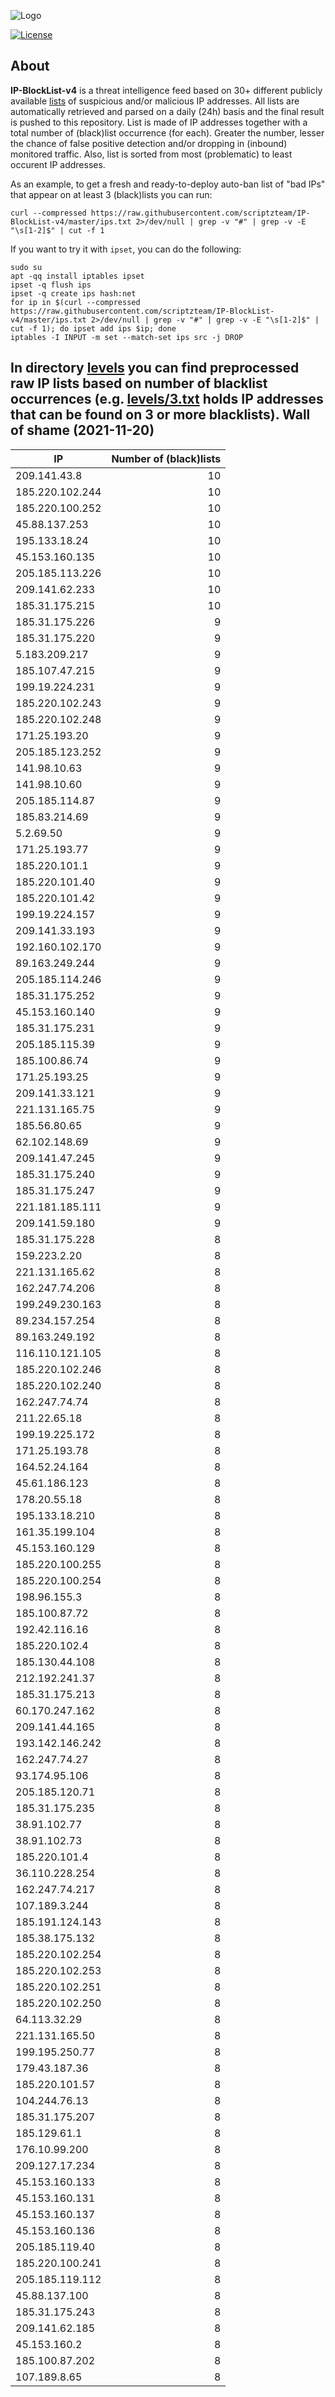 ![Logo](https://i.imgur.com/PyKLAe7.png)

[![License](https://img.shields.io/badge/license-The_Unlicense-red.svg)](https://unlicense.org/)

About
----

**IP-BlockList-v4** is a threat intelligence feed based on 30+ different publicly available [lists](https://github.com/stamparm/maltrail) of suspicious and/or malicious IP addresses. All lists are automatically retrieved and parsed on a daily (24h) basis and the final result is pushed to this repository. List is made of IP addresses together with a total number of (black)list occurrence (for each). Greater the number, lesser the chance of false positive detection and/or dropping in (inbound) monitored traffic. Also, list is sorted from most (problematic) to least occurent IP addresses.

As an example, to get a fresh and ready-to-deploy auto-ban list of "bad IPs" that appear on at least 3 (black)lists you can run:

```
curl --compressed https://raw.githubusercontent.com/scriptzteam/IP-BlockList-v4/master/ips.txt 2>/dev/null | grep -v "#" | grep -v -E "\s[1-2]$" | cut -f 1
```

If you want to try it with `ipset`, you can do the following:

```
sudo su
apt -qq install iptables ipset
ipset -q flush ips
ipset -q create ips hash:net
for ip in $(curl --compressed https://raw.githubusercontent.com/scriptzteam/IP-BlockList-v4/master/ips.txt 2>/dev/null | grep -v "#" | grep -v -E "\s[1-2]$" | cut -f 1); do ipset add ips $ip; done
iptables -I INPUT -m set --match-set ips src -j DROP
```

In directory [levels](levels) you can find preprocessed raw IP lists based on number of blacklist occurrences (e.g. [levels/3.txt](levels/3.txt) holds IP addresses that can be found on 3 or more blacklists).
Wall of shame (2021-11-20)
----

|IP|Number of (black)lists|
|---|--:|
209.141.43.8|10
185.220.102.244|10
185.220.100.252|10
45.88.137.253|10
195.133.18.24|10
45.153.160.135|10
205.185.113.226|10
209.141.62.233|10
185.31.175.215|10
185.31.175.226|9
185.31.175.220|9
5.183.209.217|9
185.107.47.215|9
199.19.224.231|9
185.220.102.243|9
185.220.102.248|9
171.25.193.20|9
205.185.123.252|9
141.98.10.63|9
141.98.10.60|9
205.185.114.87|9
185.83.214.69|9
5.2.69.50|9
171.25.193.77|9
185.220.101.1|9
185.220.101.40|9
185.220.101.42|9
199.19.224.157|9
209.141.33.193|9
192.160.102.170|9
89.163.249.244|9
205.185.114.246|9
185.31.175.252|9
45.153.160.140|9
185.31.175.231|9
205.185.115.39|9
185.100.86.74|9
171.25.193.25|9
209.141.33.121|9
221.131.165.75|9
185.56.80.65|9
62.102.148.69|9
209.141.47.245|9
185.31.175.240|9
185.31.175.247|9
221.181.185.111|9
209.141.59.180|9
185.31.175.228|8
159.223.2.20|8
221.131.165.62|8
162.247.74.206|8
199.249.230.163|8
89.234.157.254|8
89.163.249.192|8
116.110.121.105|8
185.220.102.246|8
185.220.102.240|8
162.247.74.74|8
211.22.65.18|8
199.19.225.172|8
171.25.193.78|8
164.52.24.164|8
45.61.186.123|8
178.20.55.18|8
195.133.18.210|8
161.35.199.104|8
45.153.160.129|8
185.220.100.255|8
185.220.100.254|8
198.96.155.3|8
185.100.87.72|8
192.42.116.16|8
185.220.102.4|8
185.130.44.108|8
212.192.241.37|8
185.31.175.213|8
60.170.247.162|8
209.141.44.165|8
193.142.146.242|8
162.247.74.27|8
93.174.95.106|8
205.185.120.71|8
185.31.175.235|8
38.91.102.77|8
38.91.102.73|8
185.220.101.4|8
36.110.228.254|8
162.247.74.217|8
107.189.3.244|8
185.191.124.143|8
185.38.175.132|8
185.220.102.254|8
185.220.102.253|8
185.220.102.251|8
185.220.102.250|8
64.113.32.29|8
221.131.165.50|8
199.195.250.77|8
179.43.187.36|8
185.220.101.57|8
104.244.76.13|8
185.31.175.207|8
185.129.61.1|8
176.10.99.200|8
209.127.17.234|8
45.153.160.133|8
45.153.160.131|8
45.153.160.137|8
45.153.160.136|8
205.185.119.40|8
185.220.100.241|8
205.185.119.112|8
45.88.137.100|8
185.31.175.243|8
209.141.62.185|8
45.153.160.2|8
185.100.87.202|8
107.189.8.65|8
